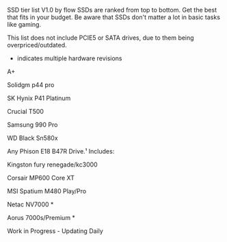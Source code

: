 SSD tier list
V1.0 by flow
SSDs are ranked from top to bottom. Get the best that fits in your budget. Be aware that SSDs don't matter a lot in basic tasks like gaming.

This list does not include PCIE5 or SATA drives, due to them being overpriced/outdated.

* indicates multiple hardware revisions

A+

Solidgm p44 pro

SK Hynix P41 Platinum

Crucial T500

Samsung 990 Pro

WD Black Sn580x

Any Phison E18 B47R Drive.¹ Includes:

Kingston fury renegade/kc3000

Corsair MP600 Core XT

MSI Spatium M480 Play/Pro

Netac NV7000 *

Aorus 7000s/Premium *


Work in Progress - Updating Daily 
